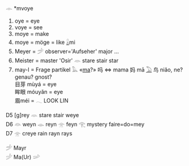 𓁹 *mvoye  
1) oye = eye  
2) voye = see  
3) moye = make  
4) moye = möge = like [𓏇](𓏇)mi  
5) Meyer = 𓌵 observer='Aufseher' major …  
6) Meister = master 'Osir' 𓁺 stare stair star  
7) may-I = Frage partikel 𓅓 «[ma](ma)?» 吗 ⇔ mama 妈 mā [𓅐](𓅐) 鸟 niǎo, ne? genau? gnost?  
目芽  mùyá = eye  
眸眼  móuyǎn = eye  
眉méi = 𓂃 LOOK LIN  


D5  [g]rey   𓁺  stare stair weye  
D6  𓁻 weyn  𓁼  reyn   𓁿    feyn  𓂀 mystery   faire=do=mey  
D7  𓁿 creye rain rayn rays  

𓌵 Mayr  
𓌶 Ma(Ur)  𓌷  
